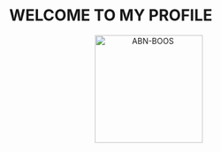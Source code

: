 # WELCOME TO MY PROFILE


<p align="center"><a href="https://github.com/ABN-BOOS"><img src="i1.gif" height='195' alt="ABN-BOOS">




